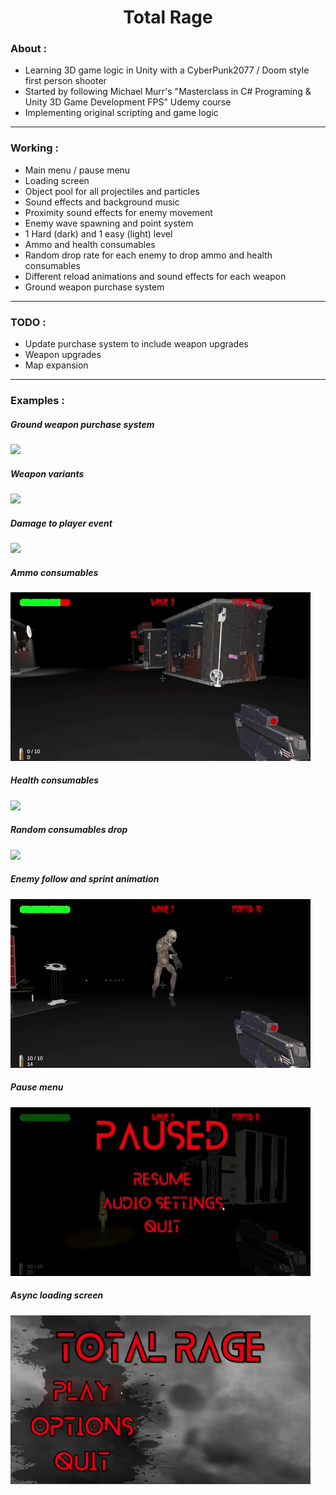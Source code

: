 <h1 align="center">
Total Rage
</h1>

<h3>
About :
</h3>

- Learning 3D game logic in Unity with a CyberPunk2077 / Doom style first person shooter
- Started by following Michael Murr's "Masterclass in C# Programing & Unity 3D Game Development FPS" Udemy course
- Implementing original scripting and game logic

---

<h3>
Working :
</h3>

- Main menu / pause menu
- Loading screen
- Object pool for all projectiles and particles
- Sound effects and background music
- Proximity sound effects for enemy movement
- Enemy wave spawning and point system
- 1 Hard (dark) and 1 easy (light) level
- Ammo and health consumables
- Random drop rate for each enemy to drop ammo and health consumables
- Different reload animations and sound effects for each weapon
- Ground weapon purchase system

---

<h3>
TODO :
</h3>

- Update purchase system to include weapon upgrades 
- Weapon upgrades
- Map expansion

---

<h3>
Examples :
</h3>

<h5>
Ground weapon purchase system
</h5>
<img src="https://github.com/CLBRITTON2/Total-Rage/blob/main/TotalRage/TotalRageClips/TotalRagePurchaseSystem20221003.gif"/>

<h5>
Weapon variants
</h5>
<img src="https://github.com/CLBRITTON2/Total-Rage/blob/main/TotalRage/TotalRageClips/TotalRageARUpgrade.gif"/>

<h5>
Damage to player event
</h5>
<img src="https://github.com/CLBRITTON2/Total-Rage/blob/main/TotalRage/TotalRageClips/TotalRageDamageEvent20221003.gif"/>

<h5>
Ammo consumables
</h5>
<img src="https://github.com/CLBRITTON2/Total-Rage/blob/main/TotalRage/TotalRageClips/TotalRageAmmoConsumables.gif"/>

<h5>
Health consumables
</h5>
<img src="https://github.com/CLBRITTON2/Total-Rage/blob/main/TotalRage/TotalRageClips/TotalRageHealthConsumables.gif"/>

<h5>
Random consumables drop
</h5>
<img src="https://github.com/CLBRITTON2/Total-Rage/blob/main/TotalRage/TotalRageClips/TotalRageRandomConsumablesDrop.gif"/>

<h5>
Enemy follow and sprint animation
</h5>
<img src="https://github.com/CLBRITTON2/Total-Rage/blob/main/TotalRage/TotalRageClips/TotalRageEnemySprintAndFollow.gif"/>

<h5>
Pause menu
</h5>
<img src="https://github.com/CLBRITTON2/Total-Rage/blob/main/TotalRage/TotalRageClips/TotalRagePauseMenuFunctionality.gif"/>

<h5>
Async loading screen
</h5>
<img src="https://github.com/CLBRITTON2/Total-Rage/blob/main/TotalRage/TotalRageClips/TotalRageAsyncLoadScreen.gif"/>

